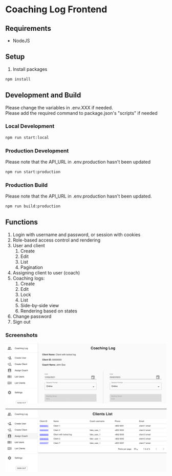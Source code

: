 # Coaching Log Frontend

## Requirements

* NodeJS

## Setup

1. Install packages

```bash
npm install
```

## Development and Build

Please change the variables in .env.XXX if needed. \
Please add the required command to package.json's "scripts" if needed

### Local Development

```bash
npm run start:local
```

### Production Development

Please note that the API_URL in .env.production hasn't been updated

```bash
npm run start:production
```

### Production Build

Please note that the API_URL in .env.production hasn't been updated.

```bash
npm run build:production
```

## Functions

1. Login with username and password, or session with cookies
2. Role-based access control and rendering
3. User and client
    1. Create
    2. Edit
    3. List
    4. Pagination
4. Assigning client to user (coach)
5. Coaching logs:
    1. Create
    2. Edit
    3. Lock
    4. List
    5. Side-by-side view
    6. Rendering based on states
6. Change password
7. Sign out

### Screenshots

![Coaching Log Screenshot](images/coaching_log.png?raw=true "Coaching Log Screenshot")

![Clients List Screenshot](images/clients_list.png?raw=true "Clients List Screenshot")
